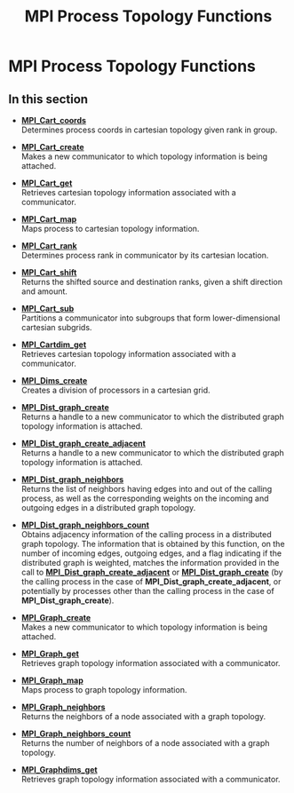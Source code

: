 ﻿---
title: MPI Process Topology Functions
TOCTitle: MPI Process Topology Functions
ms:assetid: EF52087F-9343-40C3-BAEE-6F1F9B9F9C85
ms:mtpsurl: https://msdn.microsoft.com/en-us/library/Dn473449(v=VS.85)
ms:contentKeyID: 59360984
ms.date: 03/28/2018
mtps_version: v=VS.85
---

# MPI Process Topology Functions

## In this section

  - [**MPI\_Cart\_coords**](mpi-cart-coords-function.md)  
    Determines process coords in cartesian topology given rank in group.

  - [**MPI\_Cart\_create**](mpi-cart-create-function.md)  
    Makes a new communicator to which topology information is being attached.

  - [**MPI\_Cart\_get**](mpi-cart-get-function.md)  
    Retrieves cartesian topology information associated with a communicator.

  - [**MPI\_Cart\_map**](mpi-cart-map-function.md)  
    Maps process to cartesian topology information.

  - [**MPI\_Cart\_rank**](mpi-cart-rank-function.md)  
    Determines process rank in communicator by its cartesian location.

  - [**MPI\_Cart\_shift**](mpi-cart-shift-function.md)  
    Returns the shifted source and destination ranks, given a shift direction and amount.

  - [**MPI\_Cart\_sub**](mpi-cart-sub-function.md)  
    Partitions a communicator into subgroups that form lower-dimensional cartesian subgrids.

  - [**MPI\_Cartdim\_get**](mpi-cartdim-get-function.md)  
    Retrieves cartesian topology information associated with a communicator.

  - [**MPI\_Dims\_create**](mpi-dims-create-function.md)  
    Creates a division of processors in a cartesian grid.

  - [**MPI\_Dist\_graph\_create**](mpi-dist-graph-create-function.md)  
    Returns a handle to a new communicator to which the distributed graph topology information is attached.

  - [**MPI\_Dist\_graph\_create\_adjacent**](mpi-dist-graph-create-adjacent-function.md)  
    Returns a handle to a new communicator to which the distributed graph topology information is attached.

  - [**MPI\_Dist\_graph\_neighbors**](mpi-dist-graph-neighbors-function.md)  
    Returns the list of neighbors having edges into and out of the calling process, as well as the corresponding weights on the incoming and outgoing edges in a distributed graph topology.

  - [**MPI\_Dist\_graph\_neighbors\_count**](mpi-dist-graph-neighbors-count-function.md)  
    Obtains adjacency information of the calling process in a distributed graph topology. The information that is obtained by this function, on the number of incoming edges, outgoing edges, and a flag indicating if the distributed graph is weighted, matches the information provided in the call to [**MPI\_Dist\_graph\_create\_adjacent**](mpi-dist-graph-create-adjacent-function.md) or [**MPI\_Dist\_graph\_create**](mpi-dist-graph-create-function.md) (by the calling process in the case of **MPI\_Dist\_graph\_create\_adjacent**, or potentially by processes other than the calling process in the case of **MPI\_Dist\_graph\_create**).

  - [**MPI\_Graph\_create**](mpi-graph-create-function.md)  
    Makes a new communicator to which topology information is being attached.

  - [**MPI\_Graph\_get**](mpi-graph-get-function.md)  
    Retrieves graph topology information associated with a communicator.

  - [**MPI\_Graph\_map**](mpi-graph-map-function.md)  
    Maps process to graph topology information.

  - [**MPI\_Graph\_neighbors**](mpi-graph-neighbors-function.md)  
    Returns the neighbors of a node associated with a graph topology.

  - [**MPI\_Graph\_neighbors\_count**](mpi-graph-neighbors-count-function.md)  
    Returns the number of neighbors of a node associated with a graph topology.

  - [**MPI\_Graphdims\_get**](mpi-graphdims-get-function.md)  
    Retrieves graph topology information associated with a communicator.

